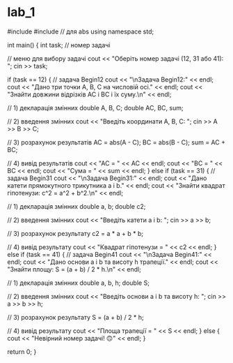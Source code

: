 # lab_1
#include <iostream>
#include <cmath> // для abs
using namespace std;

int main()
{
    int task; // номер задачі

  // меню для вибору задачі
   cout << "Оберіть номер задачі (12, 31 або 41): ";
    cin >> task;

   if (task == 12) {
        // задача Begin12
        cout << "\nЗадача Begin12:" << endl;
        cout << "Дано три точки A, B, C на числовій осі." << endl;
        cout << "Знайти довжини відрізків AC і BC і їх суму.\n" << endl;

   // 1) декларація змінних
        double A, B, C;
        double AC, BC, sum;

  // 2) введення змінних
        cout << "Введіть координати A, B, C: ";
        cin >> A >> B >> C;

  // 3) розрахунок результатів
        AC = abs(A - C);
        BC = abs(B - C);
        sum = AC + BC;

  // 4) вивід результатів
        cout << "AC = " << AC << endl;
        cout << "BC = " << BC << endl;
        cout << "Сума = " << sum << endl;
    }
    else if (task == 31) {
        // задача Begin31
        cout << "\nЗадача Begin31:" << endl;
        cout << "Дано катети прямокутного трикутника a і b." << endl;
        cout << "Знайти квадрат гіпотенузи: c^2 = a^2 + b^2.\n" << endl;

  // 1) декларація змінних
        double a, b;
        double c2;

  // 2) введення змінних
        cout << "Введіть катети a і b: ";
        cin >> a >> b;

  // 3) розрахунок результату
        c2 = a * a + b * b;

  // 4) вивід результату
        cout << "Квадрат гіпотенузи = " << c2 << endl;
    }
    else if (task == 41) {
        // задача Begin41
        cout << "\nЗадача Begin41:" << endl;
        cout << "Дано основи a і b та висоту h трапеції." << endl;
        cout << "Знайти площу: S = (a + b) / 2 * h.\n" << endl;

  // 1) декларація змінних
        double a, b, h;
        double S;

  // 2) введення змінних
        cout << "Введіть основи a і b та висоту h: ";
        cin >> a >> b >> h;

  // 3) розрахунок результату
        S = (a + b) / 2 * h;

  // 4) вивід результату
  cout << "Площа трапеції = " << S << endl;
    }
    else {
        cout << "Невірний номер задачі! 🙃" << endl;
    }

   return 0;
}

